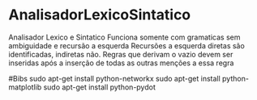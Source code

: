 # AnalisadorLexicoSintatico
Analisador Lexico e Sintatico
Funciona somente com gramaticas sem ambiguidade e recursão a esquerda
Recursões a esquerda diretas são identificadas, indiretas não.
Regras que derivam o vazio devem ser inseridas após a inserção de todas as outras menções a essa regra

#Bibs
sudo apt-get install python-networkx
sudo apt-get install python-matplotlib
sudo apt-get install python-pydot